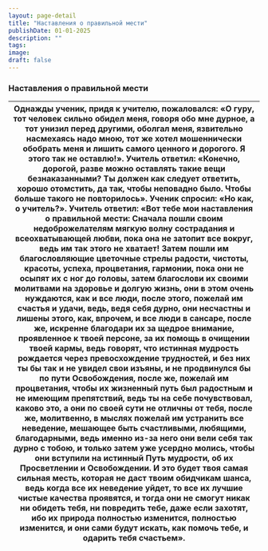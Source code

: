 ```yaml
---
layout: page-detail
title: "Наставления о правильной мести"
publishDate: 01-01-2025
description: ""
tags:
image:
draft: false
---
```


### Наставления о правильной мести

| Однажды ученик, придя к учителю, пожаловался: «О гуру, тот человек сильно обидел меня,  говоря обо мне дурное,  а тот унизил перед другими, оболгал меня,  язвительно насмехаясь надо мною, тот же хотел мошеннически обобрать меня  и лишить самого ценного и дорогого. Я этого так не оставлю!». Учитель ответил: «Конечно, дорогой,  разве можно оставлять такие вещи безнаказанными? Ты должен как следует ответить, хорошо отомстить,  да так, чтобы неповадно было. Чтобы больше такого не повторилось». Ученик спросил: «Но как, о учитель?». Учитель ответил: «Вот тебе мои наставления о правильной мести: Сначала пошли своим недоброжелателям  мягкую волну сострадания и всеохватывающей любви,  пока она не затопит все вокруг,  ведь им так этого не хватает! Затем пошли им благословляющие цветочные стрелы радости,  чистоты, красоты, успеха, процветания, гармонии,  пока они не осыпят их с ног до головы, затем благослови их своими молитвами на здоровье и долгую жизнь,  они в этом очень нуждаются, как и все люди, после этого, пожелай им счастья и удачи,  ведь, ведя себя дурно, они несчастны и лишены этого,  как, впрочем, и все люди в сансаре, после же, искренне благодари их за щедрое внимание,  проявленное к твоей персоне,  за их помощь в очищении твоей кармы, ведь говорят, что истинная мудрость рождается  через превосхождение трудностей,  и без них ты бы так и не увидел свои изъяны,  и не продвинулся бы по пути Освобождения, после же, пожелай им процветания,  чтобы их жизненный путь был радостным  и не имеющим препятствий, ведь ты на себе почувствовал, каково это,  а они по своей сути не отличны от тебя, после же, молитвенно, в мыслях  пожелай им устранить все неведение,  мешающее быть счастливыми,  любящими, благодарными, ведь именно из-за него они вели себя так дурно с тобою, и только затем уже усердно молись,  чтобы они вступили на истинный Путь мудрости,  об их Просветлении и Освобождении. И это будет твоя самая сильная месть,  которая не даст твоим обидчикам шанса,  ведь когда все их неведение уйдет, то все их лучшие чистые качества проявятся,  и тогда они не смогут никак ни обидеть тебя,  ни повредить тебе,  даже если захотят, ибо их природа полностью изменится,  полностью изменится, и они сами будут искать, как помочь тебе,  и одарить тебя счастьем». |
| ------------------------------------------------------------------------------------------------------------------------------------------------------------------------------------------------------------------------------------------------------------------------------------------------------------------------------------------------------------------------------------------------------------------------------------------------------------------------------------------------------------------------------------------------------------------------------------------------------------------------------------------------------------------------------------------------------------------------------------------------------------------------------------------------------------------------------------------------------------------------------------------------------------------------------------------------------------------------------------------------------------------------------------------------------------------------------------------------------------------------------------------------------------------------------------------------------------------------------------------------------------------------------------------------------------------------------------------------------------------------------------------------------------------------------------------------------------------------------------------------------------------------------------------------------------------------------------------------------------------------------------------------------------------------------------------------------------------------------------------------------------------------------------------------------------------------------------------------------------------------------------------------------------------------------------------------------------------------------------------------------------------------------------------------------------------------------------------------------------------------------------------------------------------------------------------------------------------------------------------------------------------------------------------------------------------------------------------------------------------ |
  
  
